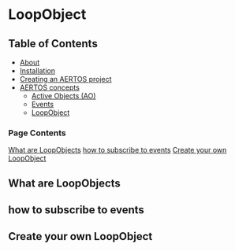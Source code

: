 
# LoopObject
<!--  
//UserCode_Sectiona
//UserCode_Sectiona_end
-->

## Table of Contents
- [About](https://github.com/haditj66/AERTOSCopy/README2.md)
- [Installation](https://github.com/haditj66/AERTOSCopy\blob/master\doc/Installation.md)
- [Creating an AERTOS project](https://github.com/haditj66/AERTOSCopy\blob/master\doc/Creating_an_AERTOS_project.md)
- [AERTOS concepts](https://github.com/haditj66/AERTOSCopy\blob/master\doc/AERTOS_concepts.md)
    - [Active Objects (AO)](https://github.com/haditj66/AERTOSCopy\blob/master\doc/concepts/AOs.md)
    - [Events](https://github.com/haditj66/AERTOSCopy\blob/master\doc/concepts/Events.md)
    - [LoopObject](https://github.com/haditj66/AERTOSCopy\blob/master\doc/concepts/LoopObject.md)
 

### Page Contents
[What are LoopObjects](#what-are-loopobjects)
[how to subscribe to events](#how-to-subscribe-to-events)
[Create your own LoopObject](#create-your-own-loopobject)


<!--  
//UserCode_Sectionb
//UserCode_Sectionb_end
 -->
 
## What are LoopObjects
<!--  
 //UserCode_Sectionwhatareloopobjects
//UserCode_Sectionwhatareloopobjects_end
-->
## how to subscribe to events
<!--  
 //UserCode_Sectionhowtosubscribetoevents
//UserCode_Sectionhowtosubscribetoevents_end
-->
## Create your own LoopObject
<!--  
 //UserCode_Sectioncreateyourownloopobject
//UserCode_Sectioncreateyourownloopobject_end
-->


 
